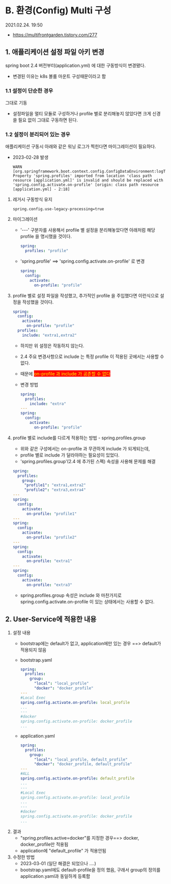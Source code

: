 <style>
.burk {
    background-color: red;
    color: yellow;
    display:inline-block;
}
</style>


# B. 환경(Config) Multi 구성

2021.02.24. 19:50
- https://multifrontgarden.tistory.com/277


## 1.  애플리케이션 설정 파일 아키 변경

spring boot 2.4 버전부터(application.yml) 에 대한 구동방식이 변경됐다. 
- 변경된 이유는 k8s 볼륨 마운트 구성때문이라고 함


### 1.1 설정이 단순한 경우

그대로 기동
- 설정파일을 멀티 모듈로 구성하거나 profile 별로 분리해놓지 않았다면 크게 신경 쓸 필요 없이 그대로 구동하면 된다.

### 1.2 설정이 분리되어 있는 경우

애플리케이션 구동시 아래와 같은 워닝 로그가 찍힌다면 마이그레이션이 필요하다.
- 2023-02-28 발생
  ```shell
  WARN [org.springframework.boot.context.config.ConfigDataEnvironment:logTo:258] Property 'spring.profiles' imported from location 'class path resource [application.yml]' is invalid and should be replaced with 'spring.config.activate.on-profile' [origin: class path resource [application.yml] - 2:18]
  ```

1. 레거시 구동방식 유지

    ```shell
    spring.config.use-legacy-processing=true
    ```
2. 마이그레이션
   - '---' 구분자를 사용해서 profile 별 설정을 분리해놓았다면 아래처럼 해당 profile 을 명시했을 것이다.

        ```yaml
        spring:
          profiles: "profile"
        ```

   - 'spring.profile' ==>  'spring.config.activate.on-profile' 로 변경

      ```yaml
      spring:
        config:
          activate:
            on-profile: "profile"
      ```

3. profile 별로 설정 파일을 작성했고, 추가적인 profile 을 주입했다면 이런식으로 설정을 작성했을 것이다.

    ```yaml
    spring:
      config:
        activate:
          on-profile: "profile"
      profiles:
        include: "extra1,extra2"
    ```
    - 하지만 위 설정은 작동하지 않는다. 
    - 2.4 주요 변경사항으로 include 는 특정 profile 이 적용된 곳에서는 사용할 수 없다. 
    - 때문에 <span class=burk>on-profile 과 include 가 공존할 수 없다</span>

    - 변경 방법

        ```yaml
        spring:
          profiles:
            include: "extra"
        ---
        spring:
          config:
            activate:
              on-profile: "profile"
        ```
4. profile 별로 include를 다르게 적용하는 방법 - spring.profiles.group
   - 위와 같은 구성에서는 on-profile 과 무관하게 include 가 되게되는데, 
   - profile 별로 include 가 달라야하는 필요성이 있었다. 
   - 'spring.profiles.group'(2.4 에 추가된 스펙) 속성을 사용해 문제를 해결

    ```yaml
    spring:
      profiles:
        group:
         "profile1": "extra1,extra2"
         "profile2": "extra3,extra4"
    ---
    spring:
      config:
        activate:
          on-profile: "profile1"
    ---
    spring:
      config:
        activate:
          on-profile: "profile2"
    ---
    spring:
      config:
        activate:
          on-profile: "extra1"
    ---
    spring:
      config:
        activate:
          on-profile: "extra3"
    ```
    - spring.profiles.group 속성은 include 와 마찬가지로 spring.config.activate.on-profile 이 있는 상태에서는 사용할 수 없다.

    


## 2. User-Service에 적용한 내용

1. 설정 내용
   - bootstrap에는 default가 없고, application에만 있는 경우 ==> default가 적용되지 않음 
   - bootstrap.yaml
      ```yaml
      spring:
        profiles:
          group:
            "local": "local_profile"
            "docker": "docker_profile"
      ---
      #Local Exec
      spring.config.activate.on-profile: local_profile
      ...
      ---
      #docker
      spring.config.activate.on-profile: docker_profile
      ...
      ```
   - application.yaml

      ```yaml
      spring:
        profiles:
          group:
            "local": "local_profile, default_profile"
            "docker": "docker_profile, default_profile"
      ---
      #ALL
      spring.config.activate.on-profile: default_profile
      ...
      ---
      #Local Exec
      spring.config.activate.on-profile: local_profile
      ...
      ---
      #docker
      spring.config.activate.on-profile: docker_profile
      ...
      ```
2. 결과
   - "spring.profiles.active=docker"를 지정한 경우==> docker, docker_profile만 적용됨
   - application에 "default_profile" 가 적용안됨
3. 수정한 방법
   - 2023-03-01 (일단 해결은 되었으나 ....)
   - bootstrap.yaml에도 default-profile을 정의 했음, 구래서 group의 정의를 application.yaml과 동일하게 등록함